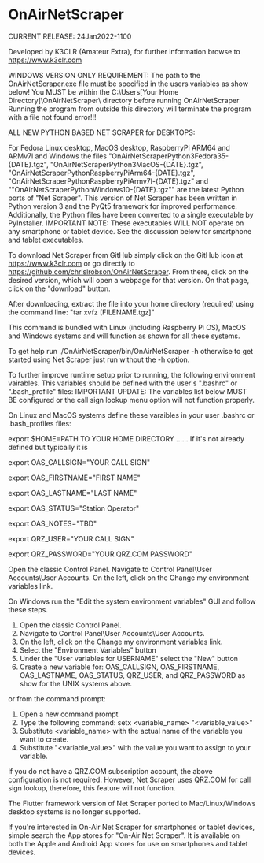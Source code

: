 # OnAirNetScraper

CURRENT RELEASE: 24Jan2022-1100

Developed by K3CLR (Amateur Extra), for further information browse to https://www.k3clr.com

WINDOWS VERSION ONLY REQUIREMENT:
The path to the OnAirNetScraper.exe file must be specified in the users variables as show below!
You MUST be within the C:\Users\[Your Home Directory]\OnAirNetScraper\ directory before running OnAirNetScraper
Running the program from outside this directory will terminate the program with a file not found error!!!

ALL NEW PYTHON BASED NET SCRAPER for DESKTOPS:

For Fedora Linux desktop, MacOS desktop, RaspberryPi ARM64 and ARMv7l and Windows the files "OnAirNetScraperPython3Fedora35-{DATE}.tgz", "OnAirNetScraperPython3MacOS-{DATE}.tgz", "OnAirNetScraperPythonRaspberryPiArm64-{DATE}.tgz", "OnAirNetScraperPythonRaspberryPiArmv7l-{DATE}.tgz" and ""OnAirNetScraperPythonWindows10-{DATE}.tgz"" are the latest Python ports of "Net Scraper".  This version of Net Scraper has been written in Python version 3 and the PyQt5 framework for improved performance.  Additionally, the Python files have been converted to a single executable by PyInstaller.  IMPORTANT NOTE:  These executables WILL NOT operate on any smartphone or tablet device.  See the discussion below for smartphone and tablet executables.   

To download Net Scraper from GitHub simply click on the GitHub icon at https://www.k3clr.com or go directly to https://github.com/chrislrobson/OnAirNetScraper.  From there, click on the desired version, which will open a webpage for that version.  On that page, click on the "download" button.

After downloading, extract the file into your home directory (required) using the command line: "tar xvfz [FILENAME.tgz]"

This command is bundled with Linux (including Raspberry Pi OS), MacOS and Windows systems and will function as shown for all these systems.

To get help run ./OnAirNetScraper/bin/OnAirNetScraper -h otherwise to get started using Net Scraper just run without the -h option.

To further improve runtime setup prior to running, the following environment vairables.  This variables should be defined with the user's ".bashrc" or ".bash_profile" files:
IMPORTANT UPDATE: The variables list below MUST BE configured or the call sign lookup menu option will not function properly.

On Linux and MacOS systems define these varaibles in your user .bashrc or .bash_profiles files:

export $HOME=PATH TO YOUR HOME DIRECTORY ...... If it's not already defined but typically it is

export OAS_CALLSIGN="YOUR CALL SIGN"

export OAS_FIRSTNAME="FIRST NAME"

export OAS_LASTNAME="LAST NAME"

export OAS_STATUS="Station Operator"

export OAS_NOTES="TBD"

export QRZ_USER="YOUR CALL SIGN"

export QRZ_PASSWORD="YOUR QRZ.COM PASSWORD"

Open the classic Control Panel.
Navigate to Control Panel\User Accounts\User Accounts.
On the left, click on the Change my environment variables link.

On Windows run the "Edit the system environment variables" GUI and follow these steps.  
1. Open the classic Control Panel.
2. Navigate to Control Panel\User Accounts\User Accounts.
3. On the left, click on the Change my environment variables link.
4.  Select the "Environment Variables" button
5.  Under the "User variables for USERNAME" select the "New" button
6.  Create a new variable for:  OAS_CALLSIGN, OAS_FIRSTNAME, OAS_LASTNAME, OAS_STATUS, QRZ_USER, and QRZ_PASSWORD as show for the UNIX systems above.

or from the command prompt:
1. Open a new command prompt
2. Type the following command: setx <variable_name> "<variable_value>"
3. Substitute <variable_name> with the actual name of the variable you want to create.
4. Substitute "<variable_value>" with the value you want to assign to your variable.

If you do not have a QRZ.COM subscription account, the above configuration is not required.  However, Net Scraper uses QRZ.COM for call sign lookup, therefore, this feature will not function.

The Flutter framework version of Net Scraper ported to Mac/Linux/Windows desktop systems is no longer supported.
 
If you're interested in On-Air Net Scraper for smartphones or tablet devices, simple search the App stores for "On-Air Net Scraper".  It is available on both the Apple and Android App stores for use on smartphones and tablet devices.
